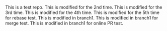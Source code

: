 This is a test repo.
This is modified for the 2nd time.
This is modified for the 3rd time.
This is modified for the 4th time.
This is modified for the 5th time for rebase test.
This is modified in branch1.
This is modified in branch1 for merge test.
This is modified in branch1 for online PR test.
